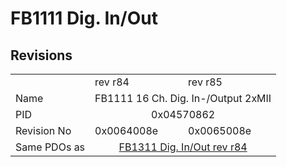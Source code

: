# FB1111 Dig. In/Out

## Revisions
<table>
<tr>
<td></td>
<td>rev r84</td>
<td>rev r85</td>
</tr>
<tr>
<td>Name</td>
<td colspan=2 align="center">FB1111 16 Ch. Dig. In-/Output 2xMII</td>
</tr>
<tr>
<td>PID</td>
<td colspan=2 align="center">0x04570862</td>
</tr>
<tr>
<td>Revision No</td>
<td>0x0064008e</td>
<td>0x0065008e</td>
</tr>
<tr>
<td>Same PDOs as</td>
<td colspan=2 align="center"><a href="FB1311+Dig.+In%2FOut.md">FB1311 Dig. In/Out rev r84</a></td>
</tr>
</table>
